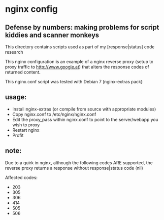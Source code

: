 nginx config
============

Defense by numbers: making problems for script kiddies and scanner monkeys
--------------------------------------------------------------------------

This directory contains scripts used as part of my [response|status] code research

This nginx configuration is an example of a nginx reverse proxy (setup to proxy traffic to http://www.google.at) that alters the response codes of returned content.

This nginx.conf script was tested with Debian 7 (nginx-extras pack)


usage:
------

- Install nginx-extras (or compile from source with appropriate modules)
- Copy nginx.conf to /etc/nginx/nginx.conf
- Edit the proxy_pass within nginx.conf to point to the server/webapp you wish to proxy
- Restart nginx
- Profit

note:
-----

Due to a quirk in nginx, although the following codes ARE supported, the reverse proxy returns a response without response|status code (nil)

Affected codes:

- 203
- 305
- 306
- 414
- 505
- 506
